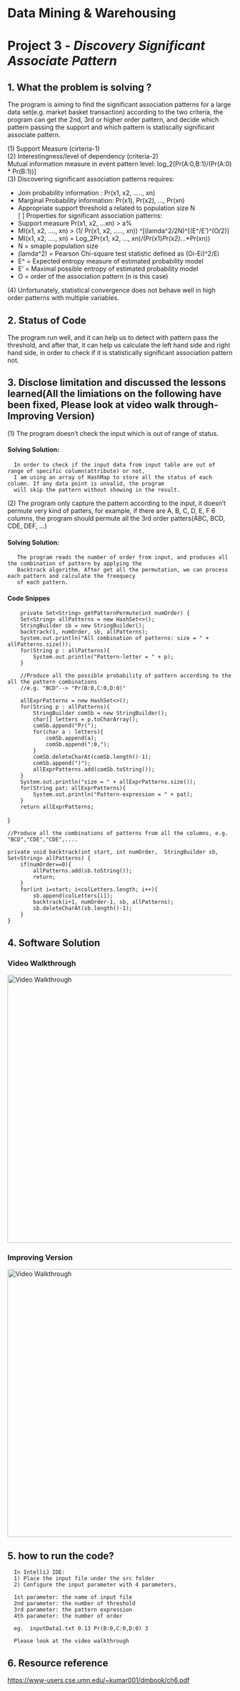 # Data Mining & Warehousing

# Project 3 - *Discovery Significant Associate Pattern*

## 1. What the problem is solving ? 

The program is aiming to find the significant association patterns for a large data set(e.g. market basket transaction) according to the two criteria, the program can get the 2nd, 3rd or higher order pattern, and decide which pattern passing the support and which pattern is statiscally significant associate pattern. 

(1)	Support Measure (cirteria-1) </br>
(2)	Interestingness/level of dependency (criteria-2) </br>
Mutual information measure in event pattern level:  log_2[Pr(A:0,B:1)/(Pr(A:0) * Pr(B:1))] </br>
(3)	Discovering significant association patterns requires: </br>
-	Join probability information : Pr(x1, x2, ….., xn) </br>
-	Marginal Probability information: Pr(x1), Pr(x2), …, Pr(xn) </br>
-	Appropriate support threshold a related to population size N </br>
[ ]	Properties for significant association patterns:  </br>
-	Support measure Pr(x1, x2, …xn) > a%  </br>
-	MI(x1, x2, …., xn)  > (1/ Pr(x1, x2, ….., xn)) ^[(lamda^2/2N)^[(E^/E’)^(O/2)]  </br>
-	MI(x1, x2, …., xn)  = Log_2Pr(x1, x2, …, xn)/(Pr(x1)*Pr(x2)*…*Pr(xn)) </br>
-	N = smaple population size </br>
-	(lamda^2) = Pearson Chi-square test statistic defined as (Oi-Ei)^2/Ei </br>
-	E^ = Expected entropy measure of estimated probability model </br>
-	E’ = Maximal possible entropy of estimated probability model </br>
-	O = order of the association pattern (n is this case)  </br>

(4)	Unfortunately, statistical convergence does not behave well in high order patterns with multiple variables. </br>

## 2. Status of Code

   The program run well, and it can help us to detect with pattern pass the threshold, and after that, it can help us 
   calculate the left hand side and right hand side, in order to check if it is statistically significant association pattern not. 
   
## 3. Disclose limitation and discussed the lessons learned(All the limiations on the following have been fixed, Please look at video walk through-Improving Version)  

(1)	The program doesn’t check the input which is out of range of status. </br>      
####    Solving Solution: 
      In order to check if the input data from input table are out of range of specific column(attribute) or not, 
      I am using an array of HashMap to store all the status of each column. If any data point is unvalid, the program 
      will skip the pattern without showing in the result.
      
(2)	The program only capture the pattern according to the input, it doesn’t permute very kind of patters, for example, 
if there are A, B, C, D, E, F 6 columns, the program should permute all the 3rd order patters(ABC, BCD, CDE, DEF, …)
####    Solving Solution: 
       The program reads the number of order from input, and produces all the combination of pattern by applying the 
       Backtrack algorithm. After get all the permutation, we can process each pattern and calculate the freequecy 
       of each pattern. 
####    Code Snippes
       
        
        private Set<String> getPatternPermute(int numOrder) {
        Set<String> allPatterns = new HashSet<>();
        StringBuilder sb = new StringBuilder();
        backtrack(1, numOrder, sb, allPatterns);
        System.out.println("All combination of patterns: size = " + allPatterns.size());
        for(String p : allPatterns){
            System.out.println("Pattern-letter = " + p);
        }
        
        //Produce all the possible probability of pattern according to the all the pattern combinations
        //e.g. "BCD"--> "Pr(B:0,C:0,D:0)"
        
        allExprPatterns = new HashSet<>();
        for(String p : allPatterns){
            StringBuilder comSb = new StringBuilder();
            char[] letters = p.toCharArray();
            comSb.append("Pr(");
            for(char a : letters){
                comSb.append(a);
                comSb.append(":0,");
            }
            comSb.deleteCharAt(comSb.length()-1);
            comSb.append(")");
            allExprPatterns.add(comSb.toString());
        }
        System.out.println("size = " + allExprPatterns.size());
        for(String pat: allExprPatterns){
            System.out.println("Pattern-expression = " + pat);
        }
        return allExprPatterns;
   } 
  
    //Produce all the combinations of patterns from all the columns, e.g. "BCD","CDE","CDE",....
    
    private void backtrack(int start, int numOrder,  StringBuilder sb, Set<String> allPatterns) {
        if(numOrder==0){
            allPatterns.add(sb.toString());
            return;
        }
        for(int i=start; i<colLetters.length; i++){
            sb.append(colLetters[i]);
            backtrack(i+1, numOrder-1, sb, allPatterns);
            sb.deleteCharAt(sb.length()-1);
        }
    }
    
## 4. Software Solution
###      Video Walkthrough
<img src='https://recordit.co/NU6wYDlBfq.gif' width='600' alt='Video Walkthrough' />

###      Improving Version
<img src='http://g.recordit.co/iry8W9TJeG.gif' width='600' alt='Video Walkthrough' />

## 5. how to run the code?
      In IntelliJ IDE: 
      1) Place the input file under the src folder
      2) Configure the input parameter with 4 parameters,
      
      1st parameter: the name of input file
      2nd parameter: the number of threshold
      3rd parameter: the pattern expression
      4th parameter: the number of order
      
      eg.  inputData1.txt 0.13 Pr(B:0,C:0,D:0) 3
      
      Please look at the video walkthrough


## 6. Resource reference
   https://www-users.cse.umn.edu/~kumar001/dmbook/ch6.pdf 


